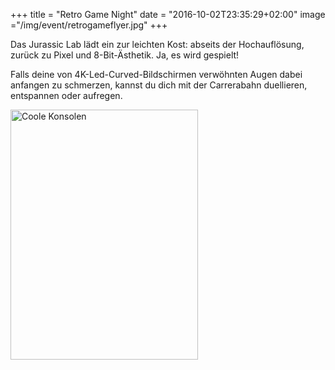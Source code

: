 
+++
title = "Retro Game Night"
date = "2016-10-02T23:35:29+02:00"
image ="/img/event/retrogameflyer.jpg"
+++

Das Jurassic Lab lädt ein zur leichten Kost: abseits der Hochauflösung, zurück zu Pixel und 8-Bit-Ästhetik. Ja, es wird gespielt! 

Falls deine von 4K-Led-Curved-Bildschirmen verwöhnten Augen dabei anfangen zu schmerzen, kannst du dich mit der Carrerabahn duellieren, entspannen oder aufregen. 



<img src="/img/event/retro1.jpg" alt="Coole Konsolen" width="300" height="400">


